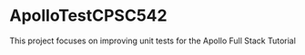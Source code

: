 # ApolloTestCPSC542
This project focuses on improving unit tests for the Apollo Full Stack Tutorial
